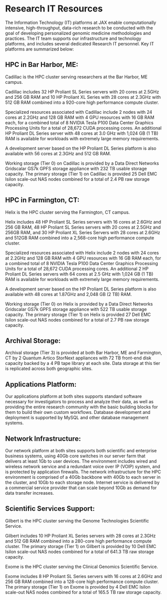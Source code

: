 # Research IT Resources

The Information Technology (IT) platforms at JAX enable computationally intensive, high-throughput, data-rich research to be conducted with the goal of developing personalized genomic medicine methodologies and practices.   The IT team supports our infrastructure and technology platforms, and includes several dedicated Research IT personnel.  Key IT platforms are summarized below:

## HPC in Bar Harbor, ME:

Cadillac is the HPC cluster serving researchers at the Bar Harbor, ME campus. 

Cadillac includes 32 HP Proliant SL Series servers with 20 cores at 2.5GHz and 256 GB RAM and 10 HP Proliant XL Series with 28 cores at 2.3GHz with 512 GB RAM combined into a 920-core high performance compute cluster.

Specialized resources associated with Cadillac include 2 nodes with 24 cores at 2.2GHz and 128 GB RAM with 4 GPU resources with 16 GB RAM each, for a combined total of 8 NVIDIA Tesla P100 Data Center Graphics Processing Units for a total of 28,672 CUDA processing cores.  An additional HP Proliant DL Series server with 48 cores at 3.0 GHz with 1,024 GB (1 TB) RAM is available for workloads with extremely large memory requirements.

A development server based on the HP Proliant DL Series platform is also available with 56 cores at 2.3GHz and 512 GB RAM.

Working storage (Tier 0) on Cadillac is provided by a Data Direct Networks Gridscalar GS7k GPFS storage appliance with 232 TB usable storage capacity.  The primary storage (Tier 1) on Cadillac is provided 25 Dell EMC Isilon scale-out NAS nodes combined for a total of 2.4 PB raw storage capacity.

## HPC in Farmington, CT:

Helix is the HPC cluster serving the Farmington, CT campus.

Helix includes 48 HP Proliant SL Series servers with 16 cores at 2.6GHz and 256 GB RAM, 48 HP Proliant SL Series servers with 20 cores at 2.5GHz and 256GB RAM, and 30 HP Proliant XL Series Servers with 28 cores at 2.6GHz and 512GB RAM combined into a 2,568-core high performance compute cluster.

Specialized resources associated with Helix include 2 nodes with 24 cores at 2.2GHz and 128 GB RAM with 4 GPU resources with 16 GB RAM each, for a combined total of 8 NVIDIA Tesla P100 Data Center Graphics Processing Units for a total of 28,672 CUDA processing cores.  An additional 2 HP Proliant DL Series servers with 64 cores at 2.5 GHz with 1,024 GB (1 TB) RAM is available for workloads with extremely large memory requirements.

A development server based on the HP Proliant DL Series platform is also available with 48 cores at 1.87GHz and 2,048 GB (2 TB) RAM.

Working storage (Tier 0) on Helix is provided by a Data Direct Networks Gridscalar GS7k GPFS storage appliance with 522 TB usable storage capacity.  The primary storage (Tier 1) on Helix is provided 27 Dell EMC Isilon scale-out NAS nodes combined for a total of 2.7 PB raw storage capacity.

## Archival Storage:

Archival storage (Tier 3) is provided at both Bar Harbor, ME and Farmington, CT by 2 Quantum Artico StorNext appliances with 72 TB front-end disk capacity backed by a 4 PB tape library at each site.  Data storage at this tier is replicated across both geographic sites.

## Applications Platform:

Our applications platform at both sites supports standard software necessary for investigators to process and analyze their data, as well as providing the entire research community with the basic building blocks for them to build their own custom workflows.  Database development and deployment is supported by MySQL and other database management systems.

## Network Infrastructure:

Our network platform at both sites supports both scientific and enterprise business systems, using 40Gb core switches in our server farm that delivers at least 1Gb to user devices.  The environment includes wired and wireless network service and a redundant voice over IP (VOIP) system, and is protected by application firewalls. The network infrastructure for the HPC environment is comprised of a 40Gb backbone with 40Gb to each server in the cluster, and 10Gb to each storage node.  Internet service is delivered by a commercial service provider that can scale beyond 10Gb as demand for data transfer increases.

## Scientific Services Support:

Gilbert is the HPC cluster serving the Genome Technologies Scientific Service.

Gilbert includes 10 HP Proliant XL Series servers with 28 cores at 2.3GHz and 512 GB RAM combined into a 280-core high performance compute cluster.  The primary storage (Tier 1) on Gilbert is provided by 10 Dell EMC Isilon scale-out NAS nodes combined for a total of 641.3 TB raw storage capacity.

Exome is the HPC cluster serving the Clinical Genomics Scientific Service.

Exome includes 8 HP Proliant SL Series servers with 16 cores at 2.6GHz and 256 GB RAM combined into a 128-core high performance compute cluster.  The primary storage (Tier 1) on Exome is provided by 4 Dell EMC Isilon scale-out NAS nodes combined for a total of 165.5 TB raw storage capacity.
